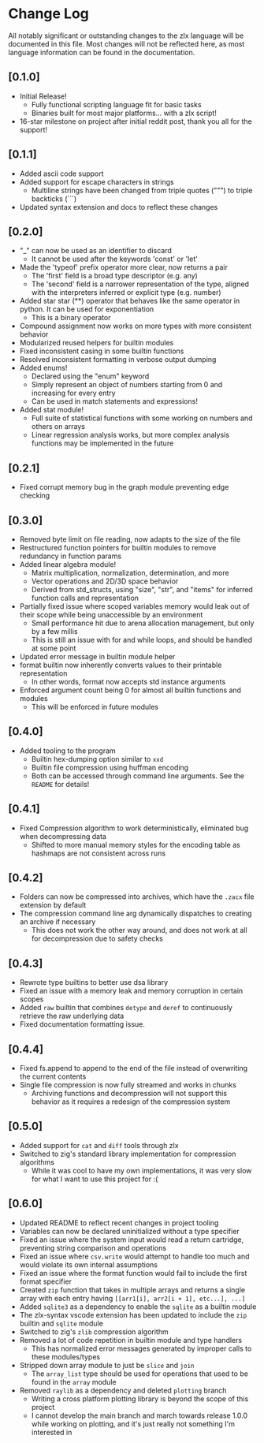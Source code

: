 # Change Log

All notably significant or outstanding changes to the zlx language will be documented in this file. Most changes will not be reflected here, as most language information can be found in the documentation.

## [0.1.0]
- Initial Release!
    - Fully functional scripting language fit for basic tasks
    - Binaries built for most major platforms... with a zlx script!
- 16-star milestone on project after initial reddit post, thank you all for the support!

## [0.1.1]
- Added ascii code support
- Added support for escape characters in strings
    - Multiline strings have been changed from triple quotes (""") to triple backticks (```)
- Updated syntax extension and docs to reflect these changes

## [0.2.0]
- "_" can now be used as an identifier to discard
    - It cannot be used after the keywords 'const' or 'let'
- Made the 'typeof' prefix operator more clear, now returns a pair
    - The 'first' field is a broad type descriptor (e.g. any)
    - The 'second' field is a narrower representation of the type, aligned with the interpreters inferred or explicit type (e.g. number)
- Added star star (**) operator that behaves like the same operator in python. It can be used for exponentiation
    - This is a binary operator
- Compound assignment now works on more types with more consistent behavior
- Modularized reused helpers for builtin modules
- Fixed inconsistent casing in some builtin functions
- Resolved inconsistent formatting in verbose output dumping
- Added enums!
    - Declared using the "enum" keyword
    - Simply represent an object of numbers starting from 0 and increasing for every entry
    - Can be used in match statements and expressions!
- Added stat module!
    - Full suite of statistical functions with some working on numbers and others on arrays
    - Linear regression analysis works, but more complex analysis functions may be implemented in the future 

## [0.2.1]
- Fixed corrupt memory bug in the graph module preventing edge checking

## [0.3.0]
- Removed byte limit on file reading, now adapts to the size of the file
- Restructured function pointers for builtin modules to remove redundancy in function params
- Added linear algebra module!
    - Matrix multiplication, normalization, determination, and more
    - Vector operations and 2D/3D space behavior
    - Derived from std_structs, using "size", "str", and "items" for inferred function calls and representation
- Partially fixed issue where scoped variables memory would leak out of their scope while being unaccessible by an environment
    - Small performance hit due to arena allocation management, but only by a few millis
    - This is still an issue with for and while loops, and should be handled at some point
- Updated error message in builtin module helper
- format builtin now inherently converts values to their printable representation
    - In other words, format now accepts std instance arguments
- Enforced argument count being 0 for almost all builtin functions and modules
    - This will be enforced in future modules

## [0.4.0]
- Added tooling to the program
    - Builtin hex-dumping option similar to `xxd`
    - Builtin file compression using huffman encoding
    - Both can be accessed through command line arguments. See the `README` for details!

## [0.4.1]
- Fixed Compression algorithm to work deterministically, eliminated bug when decompressing data
    - Shifted to more manual memory styles for the encoding table as hashmaps are not consistent across runs

## [0.4.2]
- Folders can now be compressed into archives, which have the `.zacx` file extension by default
- The compression command line arg dynamically dispatches to creating an archive if necessary
    - This does not work the other way around, and does not work at all for decompression due to safety checks

## [0.4.3]
- Rewrote type builtins to better use dsa library
- Fixed an issue with a memory leak and memory corruption in certain scopes
- Added `raw` builtin that combines `detype` and `deref` to continuously retrieve the raw underlying data
- Fixed documentation formatting issue.

## [0.4.4]
- Fixed fs.append to append to the end of the file instead of overwriting the current contents
- Single file compression is now fully streamed and works in chunks
    - Archiving functions and decompression will not support this behavior as it requires a redesign of the compression system

## [0.5.0]
- Added support for `cat` and `diff` tools through zlx
- Switched to zig's standard library implementation for compression algorithms
    - While it was cool to have my own implementations, it was very slow for what I want to use this project for :(

## [0.6.0]
- Updated README to reflect recent changes in project tooling
- Variables can now be declared uninitialized without a type specifier
- Fixed an issue where the system input would read a return cartridge, preventing string comparison and operations
- Fixed an issue where `csv.write` would attempt to handle too much and would violate its own internal assumptions
- Fixed an issue where the format function would fail to include the first format specifier
- Created `zip` function that takes in multiple arrays and returns a single array with each entry having `[[arr1[i], arr2[i + 1], etc...], ...]`
- Added `sqlite3` as a dependency to enable the `sqlite` as a builtin module
- The zlx-syntax vscode extension has been updated to include the `zip` builtin and `sqlite` module
- Switched to zig's `zlib` compression algorithm
- Removed a lot of code repetition in builtin module and type handlers
    - This has normalized error messages generated by improper calls to these modules/types
- Stripped down array module to just be `slice` and `join`
    - The `array_list` type should be used for operations that used to be found in the `array` module
- Removed `raylib` as a dependency and deleted `plotting` branch
    - Writing a cross platform plotting library is beyond the scope of this project
    - I cannot develop the main branch and march towards release 1.0.0 while working on plotting, and it's just really not something I'm interested in
    